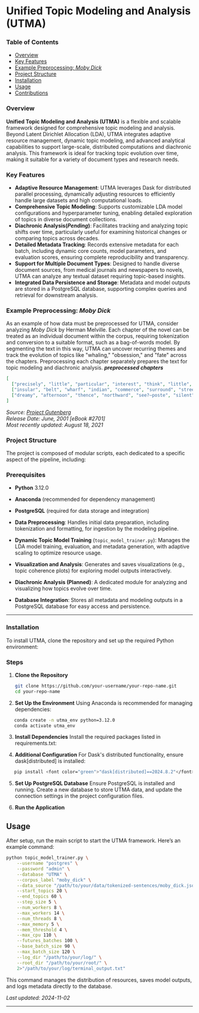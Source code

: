 # Unified Topic Modeling and Analysis (UTMA)

### Table of Contents
- [Overview](#overview)
- [Key Features](#key-features)
- [Example Preprocessing: *Moby Dick*](#example-preprocessing-moby-dick)
- [Project Structure](#project-structure)
- [Installation](#installation)
- [Usage](#usage)
- [Contributions](#contributions)

### Overview
**Unified Topic Modeling and Analysis (UTMA)** is a flexible and scalable framework designed for comprehensive topic modeling and analysis. Beyond Latent Dirichlet Allocation (LDA), UTMA integrates adaptive resource management, dynamic topic modeling, and advanced analytical capabilities to support large-scale, distributed computations and diachronic analysis. This framework is ideal for tracking topic evolution over time, making it suitable for a variety of document types and research needs.

### Key Features
- **Adaptive Resource Management**: UTMA leverages Dask for distributed parallel processing, dynamically adjusting resources to efficiently handle large datasets and high computational loads.
- **Comprehensive Topic Modeling**: Supports customizable LDA model configurations and hyperparameter tuning, enabling detailed exploration of topics in diverse document collections.
- **Diachronic Analysis(_Pending_)**: Facilitates tracking and analyzing topic shifts over time, particularly useful for examining historical changes or comparing topics across decades.
- **Detailed Metadata Tracking**: Records extensive metadata for each batch, including dynamic core counts, model parameters, and evaluation scores, ensuring complete reproducibility and transparency.
- **Support for Multiple Document Types**: Designed to handle diverse document sources, from medical journals and newspapers to novels, UTMA can analyze any textual dataset requiring topic-based insights.
- **Integrated Data Persistence and Storage**: Metadata and model outputs are stored in a PostgreSQL database, supporting complex queries and retrieval for downstream analysis.

### Example Preprocessing: *Moby Dick*
As an example of how data must be preprocessed for UTMA, consider analyzing *Moby Dick* by Herman Melville. Each chapter of the novel can be treated as an individual document within the corpus, requiring tokenization and conversion to a suitable format, such as a bag-of-words model. By segmenting the text in this way, UTMA can uncover recurring themes and track the evolution of topics like "whaling," "obsession," and "fate" across the chapters. Preprocessing each chapter separately prepares the text for topic modeling and diachronic analysis.
   **_preprocessed chapters_**
   ```json
   [
     ["precisely", "little", "particular", "interest", "think", "little", "watery", "drive", "spleen", "regulate", "circulation", "grow", "whenever", "drizzly", "involuntarily", "pause", "coffin", "warehouse", "bring", "funeral", "especially", "require", "strong", "principle", "prevent", "deliberately", "step", "street", "methodically", "knock", "people", "account", "substitute", "pistol", "philosophical", "flourish", "throw", "quietly", "surprising", "almost", "degree", "cherish", "nearly", "feeling"],
     ["insular", "belt", "wharf", "indian", "commerce", "surround", "street", "waterward", "extreme", "downtown", "battery", "wash", "cool", "breeze", "previous", "crowd", "gazer"],
     ["dreamy", "afternoon", "thence", "northward", "see?—poste", "silent", "sentinel", "thousand", "thousand", "mortal", "reverie", "lean", "spile", "seat", "look", "bulwark", "rigging", "strive", "well", "seaward", "landsman", "plaster", "counter", "nail", "bench", "clinch", "field"]
   ]
   ```
*Source: [Project Gutenberg](https://www.gutenberg.org/files/2701/2701-h/2701-h.htm)  
Release Date: June, 2001 \[eBook #2701\]  
Most recently updated: August 18, 2021*


### Project Structure
The project is composed of modular scripts, each dedicated to a specific aspect of the pipeline, including:

### Prerequisites
- **Python** 3.12.0
- **Anaconda** (recommended for dependency management)
- **PostgreSQL** (required for data storage and integration)

- **Data Preprocessing**: Handles initial data preparation, including tokenization and formatting, for ingestion by the modeling pipeline.
- **Dynamic Topic Model Training** (`topic_model_trainer.py`): Manages the LDA model training, evaluation, and metadata generation, with adaptive scaling to optimize resource usage.
- **Visualization and Analysis**: Generates and saves visualizations (e.g., topic coherence plots) for exploring model outputs interactively.
- **Diachronic Analysis (Planned)**: A dedicated module for analyzing and visualizing how topics evolve over time.
- **Database Integration**: Stores all metadata and modeling outputs in a PostgreSQL database for easy access and persistence.

--- 

### Installation
To install UTMA, clone the repository and set up the required Python environment:

### Steps

1. **Clone the Repository**

   ```bash
   git clone https://github.com/your-username/your-repo-name.git
   cd your-repo-name

2. **Set Up the Environment**
Using Anaconda is recommended for managing dependencies:
```bash
   conda create -n utma_env python=3.12.0
   conda activate utma_env
```

3. **Install Dependencies**
Install the required packages listed in requirements.txt:

4. **Additional Configuration**
For Dask's distributed functionality, ensure dask[distributed] is installed:
```bash
   pip install <font color="green">"dask[distributed]==2024.8.2"</font>
```

5. **Set Up PostgreSQL Database**
Ensure PostgreSQL is installed and running. Create a new database to store UTMA data, and update the connection settings in the project configuration files.

6. **Run the Application**

## Usage
After setup, run the main script to start the UTMA framework. Here’s an example command:

   ```bash
   python topic_model_trainer.py \
       --username "postgres" \
       --password "admin" \
       --database "UTMA" \
       --corpus_label "moby_dick" \
       --data_source "/path/to/your/data/tokenized-sentences/moby_dick.json" \
       --start_topics 20 \
       --end_topics 60 \
       --step_size 5 \
       --num_workers 8 \
       --max_workers 14 \
       --num_threads 8 \
       --max_memory 5 \
       --mem_threshold 4 \
       --max_cpu 110 \
       --futures_batches 100 \
       --base_batch_size 90 \
       --max_batch_size 120 \
       --log_dir "/path/to/your/log/" \
       --root_dir "/path/to/your/root/" \
       2>"/path/to/your/log/terminal_output.txt"
```

This command manages the distribution of resources, saves model outputs, and logs metadata directly to the database.

_Last updated: 2024-11-02_

--- 
